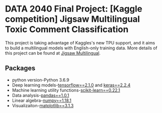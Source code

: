 # DATA 2040 Final Project: [Kaggle competition] Jigsaw Multilingual Toxic Comment Classification # 

This project is taking advantage of Kaggles's new TPU support, and it aims to build a multilingual models with English-only training data. More details of this project can be found at [Jigsaw Multilingual](https://www.kaggle.com/c/jigsaw-multilingual-toxic-comment-classification).

## Packages

- python version-Python 3.6.9
- Deep learning models-[tensorflow==2.1.0](https://www.tensorflow.org/) and [keras==2.2.4](https://www.tensorflow.org/guide/keras)
- Machine learning utility functions-[scikit-learn==0.22.1](https://scikit-learn.org/stable/)
- Data analysis-[pandas==1.0.1](https://pandas.pydata.org/)
- Linear algebra-[numpy==1.18.1](https://numpy.org/)
- Visualizaiton-[matplotlib==3.1.3](https://matplotlib.org/)

